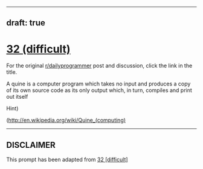 ---
draft: true
----

# [32 (difficult)](https://www.reddit.com/r/dailyprogrammer/comments/rhrr0/3282012_challenge_32_difficult/)

For the original [r/dailyprogrammer](https://www.reddit.com/r/dailyprogrammer/) post and discussion, click the link in the title.

A quine is a computer program which takes no input and produces a copy of its own source code as its only output which, in turn, compiles and print out itself

Hint)

(http://en.wikipedia.org/wiki/Quine_(computing)

----
## **DISCLAIMER**
This prompt has been adapted from [32 [difficult]](https://www.reddit.com/r/dailyprogrammer/comments/rhrr0/3282012_challenge_32_difficult/
)
